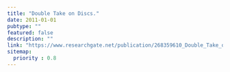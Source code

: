 ```yaml
---
title: "Double Take on Discs."
date: 2011-01-01
pubtype: ""
featured: false
description: ""
link: "https://www.researchgate.net/publication/268359610_Double_Take_on_Discs"
sitemap:
  priority : 0.8
---
```



